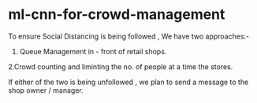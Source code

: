 # ml-cnn-for-crowd-management
To ensure Social Distancing is being followed , We have two approaches:-

1. Queue Management in - front of retail shops.

2.Crowd counting and liminting the no. of people at a time the stores.

If either of the two is being unfollowed , we plan to send a message to the shop owner / manager.


